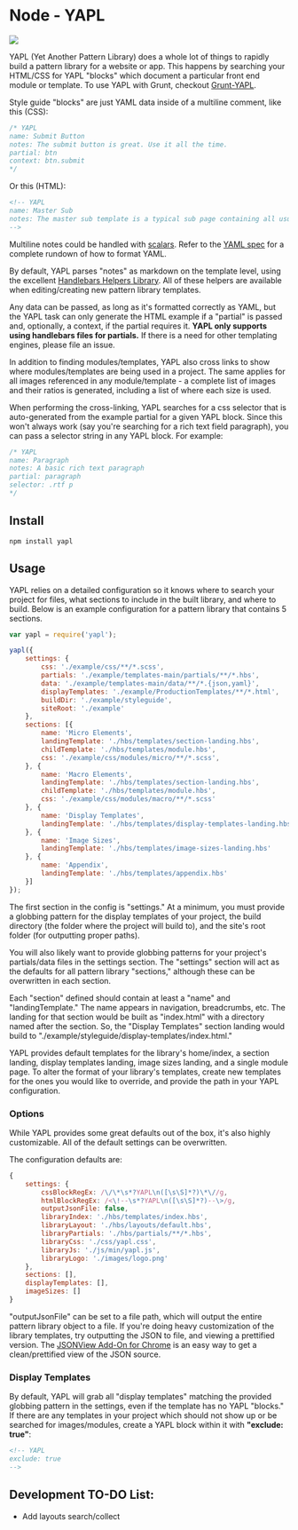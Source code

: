 # Node - YAPL

<img src="https://david-dm.org/matt-diehl/YAPL.svg">

YAPL (Yet Another Pattern Library) does a whole lot of things to rapidly build a pattern library for a website or app. This happens by searching your HTML/CSS for YAPL "blocks" which document a particular front end module or template. To use YAPL with Grunt, checkout [Grunt-YAPL](https://github.com/matt-diehl/Grunt-YAPL).

Style guide "blocks" are just YAML data inside of a multiline comment, like this (CSS):

```css
/* YAPL
name: Submit Button
notes: The submit button is great. Use it all the time.
partial: btn
context: btn.submit
*/
```

Or this (HTML):

```html
<!-- YAPL
name: Master Sub
notes: The master sub template is a typical sub page containing all usual global elements with a rich text body area.
-->
```

Multiline notes could be handled with [scalars](http://www.yaml.org/spec/1.2/spec.html#id2760844). Refer to the [YAML spec](http://www.yaml.org/spec/1.2/spec.html) for a complete rundown of how to format YAML.

By default, YAPL parses "notes" as markdown on the template level, using the excellent [Handlebars Helpers Library](https://github.com/assemble/handlebars-helpers). All of these helpers are available when editing/creating new pattern library templates.

Any data can be passed, as long as it's formatted correctly as YAML, but the YAPL task can only generate the HTML example if a "partial" is passed and, optionally, a context, if the partial requires it. **YAPL only supports using handlebars files for partials.** If there is a need for other templating engines, please file an issue.

In addition to finding modules/templates, YAPL also cross links to show where modules/templates are being used in a project. The same applies for all images referenced in any module/template - a complete list of images and their ratios is generated, including a list of where each size is used.

When performing the cross-linking, YAPL searches for a css selector that is auto-generated from the example partial for a given YAPL block. Since this won't always work (say you're searching for a rich text field paragraph), you can pass a selector string in any YAPL block. For example:

```css
/* YAPL
name: Paragraph
notes: A basic rich text paragraph
partial: paragraph
selector: .rtf p
*/
```

## Install

```
npm install yapl
```

## Usage

YAPL relies on a detailed configuration so it knows where to search your project for files, what sections to include in the built library, and where to build. Below is an example configuration for a pattern library that contains 5 sections.

```js
var yapl = require('yapl');

yapl({
    settings: {
        css: './example/css/**/*.scss',
        partials: './example/templates-main/partials/**/*.hbs',
        data: './example/templates-main/data/**/*.{json,yaml}',
        displayTemplates: './example/ProductionTemplates/**/*.html',
        buildDir: './example/styleguide',
        siteRoot: './example'
    },
    sections: [{
        name: 'Micro Elements',
        landingTemplate: './hbs/templates/section-landing.hbs',
        childTemplate: './hbs/templates/module.hbs',
        css: './example/css/modules/micro/**/*.scss',
    }, {
        name: 'Macro Elements',
        landingTemplate: './hbs/templates/section-landing.hbs',
        childTemplate: './hbs/templates/module.hbs',
        css: './example/css/modules/macro/**/*.scss'
    }, {
        name: 'Display Templates',
        landingTemplate: './hbs/templates/display-templates-landing.hbs'
    }, {
        name: 'Image Sizes',
        landingTemplate: './hbs/templates/image-sizes-landing.hbs'
    }, {
        name: 'Appendix',
        landingTemplate: './hbs/templates/appendix.hbs'
    }]
});
```

The first section in the config is "settings." At a minimum, you must provide a globbing pattern for the display templates of your project, the build directory (the folder where the project will build to), and the site's root folder (for outputting proper paths).

You will also likely want to provide globbing patterns for your project's partials/data files in the settings section. The "settings" section will act as the defaults for all pattern library "sections," although these can be overwritten in each section.

Each "section" defined should contain at least a "name" and "landingTemplate." The name appears in navigation, breadcrumbs, etc. The landing for that section would be built as "index.html" with a directory named after the section. So, the "Display Templates" section landing would build to "./example/styleguide/display-templates/index.html."

YAPL provides default templates for the library's home/index, a section landing, display templates landing, image sizes landing, and a single module page. To alter the format of your library's templates, create new templates for the ones you would like to override, and provide the path in your YAPL configuration.


### Options

While YAPL provides some great defaults out of the box, it's also highly customizable. All of the default settings can be overwritten.

The configuration defaults are:

```js
{
    settings: {
        cssBlockRegEx: /\/\*\s*?YAPL\n([\s\S]*?)\*\//g,
        htmlBlockRegEx: /<\!--\s*?YAPL\n([\s\S]*?)--\>/g,
        outputJsonFile: false,
        libraryIndex: './hbs/templates/index.hbs',
        libraryLayout: './hbs/layouts/default.hbs',
        libraryPartials: './hbs/partials/**/*.hbs',
        libraryCss: './css/yapl.css',
        libraryJs: './js/min/yapl.js',
        libraryLogo: './images/logo.png'
    },
    sections: [],
    displayTemplates: [],
    imageSizes: []
}
```

"outputJsonFile" can be set to a file path, which will output the entire pattern library object to a file. If you're doing heavy customization of the library templates, try outputting the JSON to file, and viewing a prettified version. The [JSONView Add-On for Chrome](https://chrome.google.com/webstore/detail/jsonview/chklaanhfefbnpoihckbnefhakgolnmc?hl=en) is an easy way to get a clean/prettified view of the JSON source.

### Display Templates

By default, YAPL will grab all "display templates" matching the provided globbing pattern in the settings, even if the template has no YAPL "blocks." If there are any templates in your project which should not show up or be searched for images/modules, create a YAPL block within it with **"exclude: true"**:

```html
<!-- YAPL
exclude: true
-->
```


## Development TO-DO List:

- Add layouts search/collect